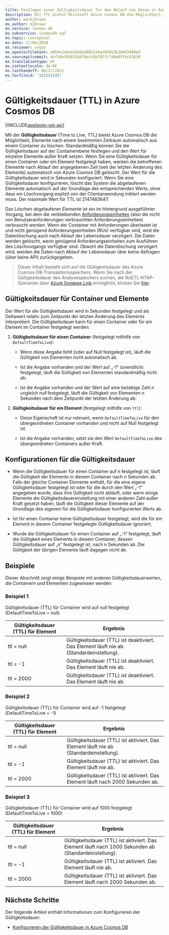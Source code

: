 ```yaml
---
title: Festlegen einer Gültigkeitsdauer für den Ablauf von Daten in Azure Cosmos DB
description: Mit TTL bietet Microsoft Azure Cosmos DB die Möglichkeit, im System vorhandene Dokumente nach einem bestimmten Zeitraum automatisch zu löschen.
author: markjbrown
ms.author: mjbrown
ms.service: cosmos-db
ms.subservice: cosmosdb-sql
ms.topic: conceptual
ms.date: 11/04/2020
ms.reviewer: sngun
ms.openlocfilehash: e859e244e41b6bbd065244a285653b2d9d3988e9
ms.sourcegitcommit: dcf1defb393104f8afc6b707fc748e0ff4c81830
ms.translationtype: HT
ms.contentlocale: de-DE
ms.lasthandoff: 08/27/2021
ms.locfileid: "123115241"
---
```

# <a name="time-to-live-ttl-in-azure-cosmos-db"></a>Gültigkeitsdauer (TTL) in Azure Cosmos DB
[!INCLUDE[appliesto-sql-api](../includes/appliesto-sql-api.md)]

Mit der **Gültigkeitsdauer** (Time to Live, TTL) bietet Azure Cosmos DB die Möglichkeit, Elemente nach einem bestimmten Zeitraum automatisch aus einem Container zu löschen. Standardmäßig können Sie die Gültigkeitsdauer auf der Containerebene festlegen und den Wert für einzelne Elemente außer Kraft setzen. Wenn Sie eine Gültigkeitsdauer für einen Container oder ein Element festgelegt haben, werden die betroffenen Elemente nach Ablauf der angegebenen Zeit (seit der letzten Änderung des Elements) automatisch von Azure Cosmos DB gelöscht. Der Wert für die Gültigkeitsdauer wird in Sekunden konfiguriert. Wenn Sie eine Gültigkeitsdauer konfigurieren, löscht das System die abgelaufenen Elemente automatisch auf der Grundlage des entsprechenden Werts, ohne dass ein Löschvorgang explizit von der Clientanwendung initiiert werden muss. Der maximale Wert für TTL ist 2147483647.

Das Löschen abgelaufener Elemente ist ein im Hintergrund ausgeführter Vorgang, bei dem die verbleibenden [Anforderungseinheiten](../request-units.md) (also die nicht von Benutzeranforderungen verbrauchten Anforderungseinheiten) verbraucht werden. Wenn der Container mit Anforderungen überlastet ist und nicht genügend Anforderungseinheiten (RUs) verfügbar sind, wird die Datenlöschung auch nach Ablauf der Lebensdauer verzögert. Die Daten werden gelöscht, wenn genügend Anforderungseinheiten zum Ausführen des Löschvorgangs verfügbar sind. Obwohl die Datenlöschung verzögert wird, werden die Daten nach Ablauf der Lebensdauer über keine Abfragen (über keine API) zurückgegeben.

> Dieser Inhalt bezieht sich auf die Gültigkeitsdauer des Azure Cosmos DB-Transaktionsspeichers. Wenn Sie nach der Gültigkeitsdauer des Analysespeichers suchen, die NoETL-HTAP-Szenarien über [Azure Synapse Link](../synapse-link.md) ermöglicht, klicken Sie [hier](../analytical-store-introduction.md#analytical-ttl).

## <a name="time-to-live-for-containers-and-items"></a>Gültigkeitsdauer für Container und Elemente

Der Wert für die Gültigkeitsdauer wird in Sekunden festgelegt und als Deltawert relativ zum Zeitpunkt der letzten Änderung des Elements interpretiert. Die Gültigkeitsdauer kann für einen Container oder für ein Element im Container festgelegt werden:

1. **Gültigkeitsdauer für einen Container** (festgelegt mithilfe von `DefaultTimeToLive`):

   - Wenn diese Angabe fehlt (oder auf Null festgelegt ist), läuft die Gültigkeit von Elementen nicht automatisch ab.

   - Ist die Angabe vorhanden und der Wert auf „-1“ (unendlich) festgelegt, läuft die Gültigkeit von Elementen standardmäßig nicht ab.

   - Ist die Angabe vorhanden und der Wert auf eine beliebige Zahl *n* *ungleich null* festgelegt, läuft die Gültigkeit von Elementen *n* Sekunden nach dem Zeitpunkt der letzten Änderung ab.

2. **Gültigkeitsdauer für ein Element** (festgelegt mithilfe von `ttl`):

   - Diese Eigenschaft ist nur relevant, wenn `DefaultTimeToLive` für den übergeordneten Container vorhanden und nicht auf Null festgelegt ist.

   - Ist die Angabe vorhanden, setzt sie den Wert `DefaultTimeToLive` des übergeordneten Containers außer Kraft.

## <a name="time-to-live-configurations"></a>Konfigurationen für die Gültigkeitsdauer

- Wenn die Gültigkeitsdauer für einen Container auf *n* festgelegt ist, läuft die Gültigkeit der Elemente in diesem Container nach *n* Sekunden ab.  Falls der gleiche Container Elemente enthält, für die eine eigene Gültigkeitsdauer festgelegt ist oder für die durch den Wert „-1“ angegeben wurde, dass ihre Gültigkeit nicht abläuft, oder wenn einige Elemente die Gültigkeitsdauereinstellung mit einer anderen Zahl außer Kraft gesetzt haben, läuft die Gültigkeit dieser Elemente auf der Grundlage des eigenen für die Gültigkeitsdauer konfigurierten Werts ab.

- Ist für einen Container keine Gültigkeitsdauer festgelegt, wird die für ein Element in diesem Container festgelegte Gültigkeitsdauer ignoriert.

- Wurde die Gültigkeitsdauer für einen Container auf „-1“ festgelegt, läuft die Gültigkeit eines Elements in diesem Container, dessen Gültigkeitsdauer auf „n“ festgelegt ist, nach n Sekunden ab. Die Gültigkeit der übrigen Elemente läuft dagegen nicht ab.

## <a name="examples"></a>Beispiele

Dieser Abschnitt zeigt einige Beispiele mit anderen Gültigkeitsdauerwerten, die Containern und Elementen zugewiesen werden:

### <a name="example-1"></a>Beispiel 1

Gültigkeitsdauer (TTL) für Container wird auf null festgelegt (DefaultTimeToLive = null)

|Gültigkeitsdauer (TTL) für Element| Ergebnis|
|---|---|
|ttl = null|Gültigkeitsdauer (TTL) ist deaktiviert. Das Element läuft nie ab (Standardeinstellung).|
|ttl = -1|Gültigkeitsdauer (TTL) ist deaktiviert. Das Element läuft nie ab.|
|ttl = 2000|Gültigkeitsdauer (TTL) ist deaktiviert. Das Element läuft nie ab.|

### <a name="example-2"></a>Beispiel 2

Gültigkeitsdauer (TTL) für Container wird auf -1 festgelegt (DefaultTimeToLive = -1)

|Gültigkeitsdauer (TTL) für Element| Ergebnis|
|---|---|
|ttl = null|Gültigkeitsdauer (TTL) ist aktiviert. Das Element läuft nie ab (Standardeinstellung).|
|ttl = -1|Gültigkeitsdauer (TTL) ist aktiviert. Das Element läuft nie ab.|
|ttl = 2000|Gültigkeitsdauer (TTL) ist aktiviert. Das Element läuft nach 2000 Sekunden ab.|

### <a name="example-3"></a>Beispiel 3

Gültigkeitsdauer (TTL) für Container wird auf 1000 festgelegt (DefaultTimeToLive = 1000)

|Gültigkeitsdauer (TTL) für Element| Ergebnis|
|---|---|
|ttl = null|Gültigkeitsdauer (TTL) ist aktiviert. Das Element läuft nach 1000 Sekunden ab (Standardeinstellung).|
|ttl = -1|Gültigkeitsdauer (TTL) ist aktiviert. Das Element läuft nie ab.|
|ttl = 2000|Gültigkeitsdauer (TTL) ist aktiviert. Das Element läuft nach 2000 Sekunden ab.|

## <a name="next-steps"></a>Nächste Schritte

Der folgende Artikel enthält Informationen zum Konfigurieren der Gültigkeitsdauer:

- [Konfigurieren der Gültigkeitsdauer in Azure Cosmos DB](how-to-time-to-live.md)